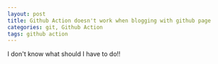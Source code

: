```yaml
---
layout: post
title: Github Action doesn't work when blogging with github page
categories: git, Github Action
tags: github action
---
```


I don't know what should I have to do!!
